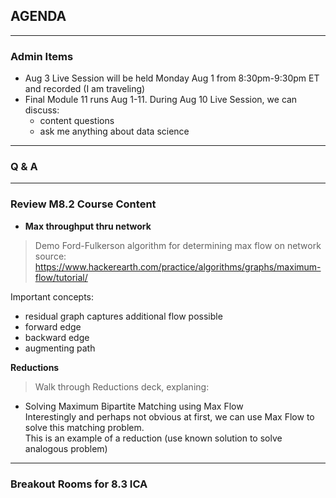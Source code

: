 ## AGENDA

---  

### Admin Items  
- Aug 3 Live Session will be held Monday Aug 1 from 8:30pm-9:30pm ET and recorded (I am traveling)
- Final Module 11 runs Aug 1-11. During Aug 10 Live Session, we can discuss:
  - content questions
  - ask me anything about data science 

---  

### Q & A

---  
### Review M8.2 Course Content 

- **Max throughput thru network**  

> Demo Ford-Fulkerson algorithm for determining max flow on network
source: https://www.hackerearth.com/practice/algorithms/graphs/maximum-flow/tutorial/

Important concepts:
- residual graph captures additional flow possible
- forward edge
- backward edge
- augmenting path

**Reductions**
> Walk through Reductions deck, explaning:
- Solving Maximum Bipartite Matching using Max Flow  
Interestingly and perhaps not obvious at first, we can use Max Flow to solve this matching problem.  
This is an example of a reduction (use known solution to solve analogous problem)
  
---  

### Breakout Rooms for 8.3 ICA


